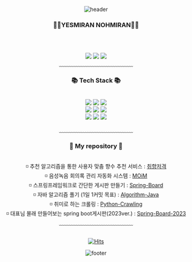 <div align = "center">

![header](https://capsule-render.vercel.app/api?type=waving&&color=gradient&height=100&section=header&fontSize=90)
</div>

<div align = "center">
<h3>👩‍💻YESMIRAN NOHMIRAN👩‍💻</h3>

<br/><br/>

<a href="https://www.instagram.com/mirangku/"><img src="https://img.shields.io/badge/Instagram-E4405F?style=flat-square&logo=Instagram&logoColor=white&link=https://www.instagram.com/mirangku/"/></a>
<a href="https://blog.naver.com/yesmiran"><img src="https://img.shields.io/badge/Naverblog-03C75A?style=flat-square&logo=Naver&logoColor=white&link=https://blog.naver.com/yesmiran"/></a>
<a href="mailto:nmr1227@gmail.com"><img src="https://img.shields.io/badge/Gmail-d14836?style=flat-square&logo=Gmail&logoColor=white&link=mailto:nmr1227@gmail.com"/>
</a>
<br/>
﹏﹏﹏﹏﹏﹏﹏﹏﹏﹏﹏﹏﹏﹏

<h3>📚 Tech Stack 📚</h3>
<div>
<br/>
<img src="https://img.shields.io/badge/Spring-6DB33F?style=flat-square&logo=Spring&logoColor=white"/>
<img src="https://img.shields.io/badge/Java-007396?style=flat-square&logo=Java&logoColor=white"/>
<img src="https://img.shields.io/badge/Python-3766AB?style=flat-square&logo=Python&logoColor=white"/>
<br/>
<img src="https://img.shields.io/badge/Oracle-F80000?style=flat-square&logo=Oracle&logoColor=white"/>
<img src="https://img.shields.io/badge/Git-F05032?style=flat-square&logo=Git&logoColor=white"/>
<img src="https://img.shields.io/badge/JavaScript-F7DF1E?style=flat-square&logo=javascript&logoColor=black"/>
<br/>
<img src="https://img.shields.io/badge/React-61DAFB?style=flat-square&logo=React&logoColor=black"/>
<img src="https://img.shields.io/badge/Android-3DDC84?style=flat-square&logo=android&logoColor=white"/>
<img src="https://img.shields.io/badge/MySQL-4479A1?style=flat-square&logo=MySQL&logoColor=white"/>
<br/>
</div>
  
﹏﹏﹏﹏﹏﹏﹏﹏﹏﹏﹏﹏﹏﹏

<h3>📂 My repository 📂</h3>
<br/>
◽ 추천 알고리즘을 통한 사용자 맞춤 향수 추천 서비스 : 
<a href="https://github.com/2022-SMHRD-KDT-AI-1/Perfume">취향저격</a><br/>
◽ 음성녹음 회의록 관리 자동화 시스템 : 
<a href="https://github.com/SeeYourVoice">MOiM</a><br/>
◽ 스프링프레임워크로 간단한 게시판 만들기 : 
<a href="https://github.com/nohmiran/Spring-Board">Spring-Board</a><br/>
◽ 자바 알고리즘 풀기 (1일 1커밋 목표) : 
<a href="https://github.com/nohmiran/Algorithm-Java">Algorithm-Java</a><br/>
◽ 취미로 하는 크롤링 : 
<a href="https://github.com/nohmiran/Python-Crawling">Python-Crawling</a><br/>
◽ 대표님 몰래 만들어보는 spring boot게시판(2023ver.) : 
<a href="https://github.com/nohmiran/Spring-Board-2023.git">Spring-Board-2023</a><br/>
﹏﹏﹏﹏﹏﹏﹏﹏﹏﹏﹏﹏﹏﹏
<br/><br/>

[![Hits](https://hits.seeyoufarm.com/api/count/incr/badge.svg?url=https%3A%2F%2Fgithub.com%2Fnohmiran&count_bg=%23FFBFB5&title_bg=%23FF7474&icon=&icon_color=%23E7E7E7&title=hits&edge_flat=false)](https://hits.seeyoufarm.com)
</div>

<div align = "center">

![footer](https://capsule-render.vercel.app/api?type=waving&&color=gradient&height=100&section=footer&fontSize=90)
</div>

